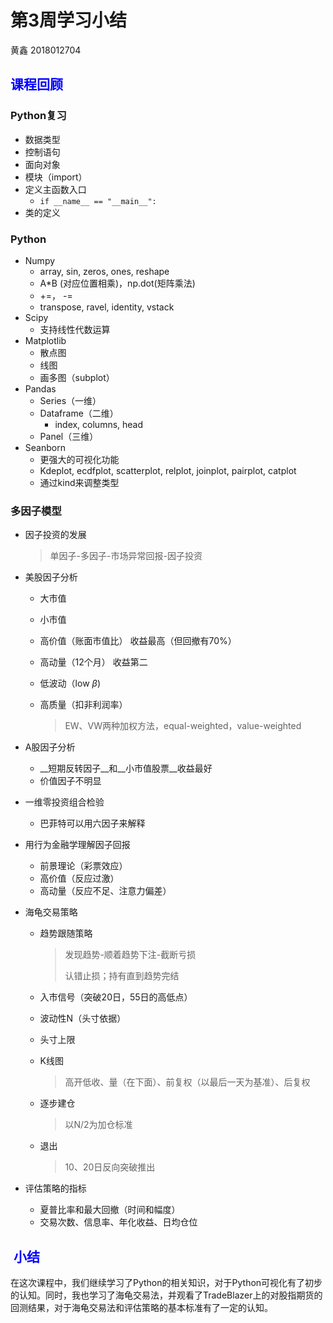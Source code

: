 # 第3周学习小结

黄鑫 2018012704

## <font color="blue">课程回顾 </font >

### Python复习

- 数据类型
- 控制语句
- 面向对象
- 模块（import）
- 定义主函数入口
  - `if __name__ == "__main__":`
- 类的定义

### Python

- Numpy  
  - array, sin, zeros, ones, reshape
  -  A*B (对应位置相乘)，np.dot(矩阵乘法)
  - +=， -=
  - transpose, ravel, identity, vstack
- Scipy
  - 支持线性代数运算
- Matplotlib
  - 散点图
  - 线图
  - 画多图（subplot）
- Pandas
  - Series（一维）
  - Dataframe（二维）
    - index, columns, head
  - Panel（三维）
- Seanborn
  - 更强大的可视化功能
  - Kdeplot, ecdfplot, scatterplot, relplot, joinplot, pairplot, catplot
  - 通过kind来调整类型

### 多因子模型

- 因子投资的发展

  > 单因子-多因子-市场异常回报-因子投资

- 美股因子分析

  - 大市值

  - 小市值

  - 高价值（账面市值比） 收益最高（但回撤有70%）

  - 高动量（12个月） 收益第二

  - 低波动（low $\beta$) 

  - 高质量（扣非利润率）

    > EW、VW两种加权方法，equal-weighted，value-weighted

- A股因子分析

  - __短期反转因子__和__小市值股票__收益最好
  - 价值因子不明显

- 一维零投资组合检验

  - 巴菲特可以用六因子来解释

- 用行为金融学理解因子回报

  - 前景理论（彩票效应）
  - 高价值（反应过激）
  - 高动量（反应不足、注意力偏差）

- 海龟交易策略

  - 趋势跟随策略

    > 发现趋势-顺着趋势下注-截断亏损
    >
    > 认错止损；持有直到趋势完结

  - 入市信号（突破20日，55日的高低点）

  - 波动性N（头寸依据）

  - 头寸上限

  - K线图

    > 高开低收、量（在下面）、前复权（以最后一天为基准）、后复权

  - 逐步建仓

    > 以N/2为加仓标准

  - 退出

    > 10、20日反向突破推出

- 评估策略的指标
  - 夏普比率和最大回撤（时间和幅度）
  - 交易次数、信息率、年化收益、日均仓位

## <font color="blue"> 小结</font >

在这次课程中，我们继续学习了Python的相关知识，对于Python可视化有了初步的认知。同时，我也学习了海龟交易法，并观看了TradeBlazer上的对股指期货的回测结果，对于海龟交易法和评估策略的基本标准有了一定的认知。